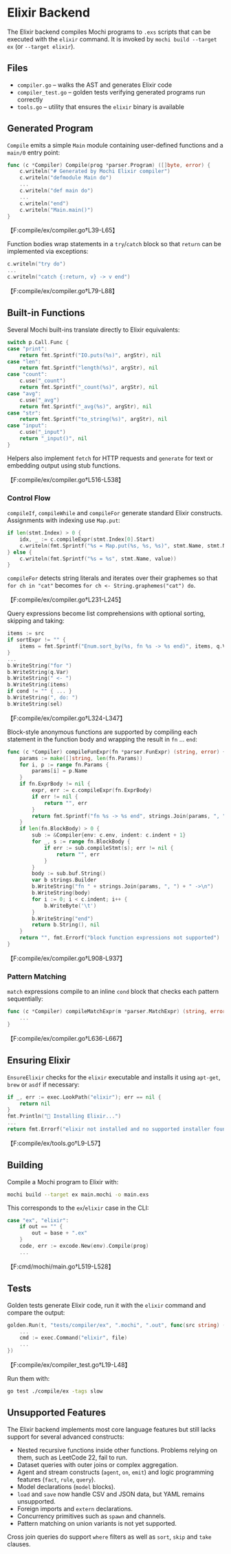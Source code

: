 # Elixir Backend

The Elixir backend compiles Mochi programs to `.exs` scripts that can be executed with the `elixir` command. It is invoked by `mochi build --target ex` (or `--target elixir`).

## Files

- `compiler.go` – walks the AST and generates Elixir code
- `compiler_test.go` – golden tests verifying generated programs run correctly
- `tools.go` – utility that ensures the `elixir` binary is available

## Generated Program

`Compile` emits a simple `Main` module containing user-defined functions and a `main/0` entry point:

```go
func (c *Compiler) Compile(prog *parser.Program) ([]byte, error) {
    c.writeln("# Generated by Mochi Elixir compiler")
    c.writeln("defmodule Main do")
    ...
    c.writeln("def main do")
    ...
    c.writeln("end")
    c.writeln("Main.main()")
}
```

【F:compile/ex/compiler.go†L39-L65】

Function bodies wrap statements in a `try`/`catch` block so that `return` can be implemented via exceptions:

```go
c.writeln("try do")
...
c.writeln("catch {:return, v} -> v end")
```

【F:compile/ex/compiler.go†L79-L88】

## Built-in Functions

Several Mochi built-ins translate directly to Elixir equivalents:

```go
switch p.Call.Func {
case "print":
    return fmt.Sprintf("IO.puts(%s)", argStr), nil
case "len":
    return fmt.Sprintf("length(%s)", argStr), nil
case "count":
    c.use("_count")
    return fmt.Sprintf("_count(%s)", argStr), nil
case "avg":
    c.use("_avg")
    return fmt.Sprintf("_avg(%s)", argStr), nil
case "str":
    return fmt.Sprintf("to_string(%s)", argStr), nil
case "input":
    c.use("_input")
    return "_input()", nil
}
```

Helpers also implement `fetch` for HTTP requests and `generate` for text or embedding output using stub functions.

【F:compile/ex/compiler.go†L516-L538】

### Control Flow

`compileIf`, `compileWhile` and `compileFor` generate standard Elixir constructs. Assignments with indexing use `Map.put`:

```go
if len(stmt.Index) > 0 {
    idx, _ := c.compileExpr(stmt.Index[0].Start)
    c.writeln(fmt.Sprintf("%s = Map.put(%s, %s, %s)", stmt.Name, stmt.Name, idx, value))
} else {
    c.writeln(fmt.Sprintf("%s = %s", stmt.Name, value))
}
```

`compileFor` detects string literals and iterates over their graphemes so that
`for ch in "cat"` becomes `for ch <- String.graphemes("cat") do`.


【F:compile/ex/compiler.go†L231-L245】

Query expressions become list comprehensions with optional sorting, skipping and taking:

```go
items := src
if sortExpr != "" {
    items = fmt.Sprintf("Enum.sort_by(%s, fn %s -> %s end)", items, q.Var, sortExpr)
}
...
b.WriteString("for ")
b.WriteString(q.Var)
b.WriteString(" <- ")
b.WriteString(items)
if cond != "" { ... }
b.WriteString(", do: ")
b.WriteString(sel)
```

【F:compile/ex/compiler.go†L324-L347】

Block-style anonymous functions are supported by compiling each statement in the
function body and wrapping the result in `fn` ... `end`:

```go
func (c *Compiler) compileFunExpr(fn *parser.FunExpr) (string, error) {
    params := make([]string, len(fn.Params))
    for i, p := range fn.Params {
        params[i] = p.Name
    }
    if fn.ExprBody != nil {
        expr, err := c.compileExpr(fn.ExprBody)
        if err != nil {
            return "", err
        }
        return fmt.Sprintf("fn %s -> %s end", strings.Join(params, ", "), expr), nil
    }
    if len(fn.BlockBody) > 0 {
        sub := &Compiler{env: c.env, indent: c.indent + 1}
        for _, s := range fn.BlockBody {
            if err := sub.compileStmt(s); err != nil {
                return "", err
            }
        }
        body := sub.buf.String()
        var b strings.Builder
        b.WriteString("fn " + strings.Join(params, ", ") + " ->\n")
        b.WriteString(body)
        for i := 0; i < c.indent; i++ {
            b.WriteByte('\t')
        }
        b.WriteString("end")
        return b.String(), nil
    }
    return "", fmt.Errorf("block function expressions not supported")
}
```

【F:compile/ex/compiler.go†L908-L937】

### Pattern Matching

`match` expressions compile to an inline `cond` block that checks each pattern sequentially:

```go
func (c *Compiler) compileMatchExpr(m *parser.MatchExpr) (string, error) {
    ...
}
```

【F:compile/ex/compiler.go†L636-L667】

## Ensuring Elixir

`EnsureElixir` checks for the `elixir` executable and installs it using `apt-get`, `brew` or `asdf` if necessary:

```go
if _, err := exec.LookPath("elixir"); err == nil {
    return nil
}
fmt.Println("🔧 Installing Elixir...")
...
return fmt.Errorf("elixir not installed and no supported installer found")
```

【F:compile/ex/tools.go†L9-L57】

## Building

Compile a Mochi program to Elixir with:

```bash
mochi build --target ex main.mochi -o main.exs
```

This corresponds to the `ex`/`elixir` case in the CLI:

```go
case "ex", "elixir":
    if out == "" {
        out = base + ".ex"
    }
    code, err := excode.New(env).Compile(prog)
    ...
```

【F:cmd/mochi/main.go†L519-L528】

## Tests

Golden tests generate Elixir code, run it with the `elixir` command and compare the output:

```go
golden.Run(t, "tests/compiler/ex", ".mochi", ".out", func(src string) ([]byte, error) {
    ...
    cmd := exec.Command("elixir", file)
    ...
})
```

【F:compile/ex/compiler_test.go†L19-L48】

Run them with:

```bash
go test ./compile/ex -tags slow
```

## Unsupported Features

The Elixir backend implements most core language features but still lacks support for several advanced constructs:

- Nested recursive functions inside other functions. Problems relying on them, such as LeetCode 22, fail to run.
- Dataset queries with outer joins or complex aggregation.
- Agent and stream constructs (`agent`, `on`, `emit`) and logic programming features (`fact`, `rule`, `query`).
- Model declarations (`model` blocks).
- `load` and `save` now handle CSV and JSON data, but YAML remains unsupported.
- Foreign imports and `extern` declarations.
- Concurrency primitives such as `spawn` and channels.
- Pattern matching on union variants is not yet supported.

Cross join queries do support `where` filters as well as `sort`, `skip` and `take` clauses.
